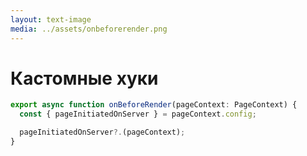 ```yaml
---
layout: text-image
media: ../assets/onbeforerender.png
---
```


<style>
    [data-slidev-no="31"] .grid {
        display:flex !important;
        div.prose {
            padding-right: 0!important;
        }
    }
</style>

# Кастомные хуки
<style>
[data-slidev-no="31"] {
    .slidev-layout .slidev-code-wrapper {
        max-width: 100%;
    }
}
</style>
<div v-click>

```ts
export async function onBeforeRender(pageContext: PageContext) {
  const { pageInitiatedOnServer } = pageContext.config;

  pageInitiatedOnServer?.(pageContext);
}
```

</div>


